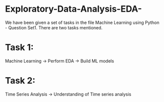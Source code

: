 # Exploratory-Data-Analysis-EDA-

We have been given a set of tasks in the file Machine Learning using Python - Question Set1. There are two tasks mentioned. 

# Task 1:
  Machine Learning 
  -> Perform EDA
  -> Build ML models
 
 
# Task 2:
  Time Series Analysis
  -> Understanding of Time series analysis
